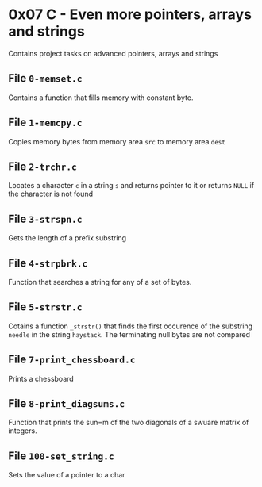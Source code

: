 # 0x07 C - Even more pointers, arrays and strings
Contains project tasks on advanced pointers, arrays and strings

## File `0-memset.c`
Contains a function that fills memory with constant byte.

## File `1-memcpy.c`
Copies memory bytes from memory area `src` to memory area `dest`

## File `2-trchr.c`
Locates a character `c` in a string `s` and returns pointer to it or returns `NULL` if the character is not found

## File `3-strspn.c`
Gets the length of a prefix substring

## File `4-strpbrk.c`
Function that searches a string for any of a set of bytes.

## File `5-strstr.c`
Cotains a function `_strstr()` that finds the first occurence of the substring `needle` in the string `haystack`. The terminating null bytes are not compared

## File `7-print_chessboard.c`
Prints a chessboard

## File `8-print_diagsums.c`
Function that prints the sun=m of the two diagonals of a swuare matrix of integers.

## File `100-set_string.c`
Sets the value of a pointer to a char
